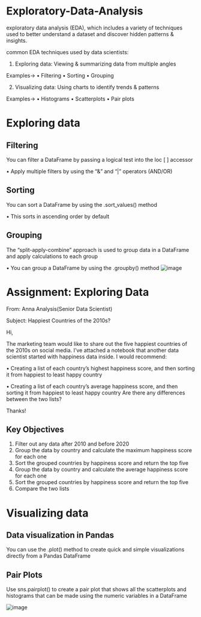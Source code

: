 # Exploratory-Data-Analysis

exploratory data analysis (EDA), which includes a variety of techniques used to better understand a dataset and discover hidden patterns & insights. 

common EDA techniques used by data scientists:

1. Exploring data: Viewing & summarizing data from multiple angles

Examples->
• Filtering
• Sorting
• Grouping

2. Visualizing data: Using charts to identify trends & patterns

Examples->
• Histograms
• Scatterplots
• Pair plots

# Exploring data

## Filtering

You can filter a DataFrame by passing a logical test into the loc [ ] accessor

• Apply multiple filters by using the “&” and “|” operators (AND/OR)

## Sorting

You can sort a DataFrame by using the .sort_values() method

• This sorts in ascending order by default

## Grouping

The “split-apply-combine” approach is used to group data in a DataFrame and apply calculations to each group

• You can group a DataFrame by using the .groupby() method
![image](https://github.com/user-attachments/assets/05621aa9-e0d6-4918-8685-1178fcbd0a39)

# Assignment: Exploring Data

From: Anna Analysis(Senior Data Scientist)

Subject: Happiest Countries of the 2010s?

Hi, 

The marketing team would like to share out the five happiest countries of the 2010s on social media. I’ve attached a notebook that another data scientist started with happiness data inside. I would recommend:

• Creating a list of each country’s highest happiness score,
and then sorting it from happiest to least happy country

• Creating a list of each country’s average happiness score,
and then sorting it from happiest to least happy country
Are there any differences between the two lists?

Thanks!

## Key Objectives

1. Filter out any data after 2010 and before 2020
2. Group the data by country and calculate the maximum happiness score for each one
3. Sort the grouped countries by happiness score and return the top five
4. Group the data by country and calculate the average happiness score for each one
5. Sort the grouped countries by happiness score and return the top five
6. Compare the two lists

# Visualizing data

## Data visualization in Pandas

You can use the .plot() method to create quick and simple visualizations directly from a Pandas DataFrame

## Pair Plots

Use sns.pairplot() to create a pair plot that shows all the scatterplots and histograms that can be made using the numeric variables in a DataFrame


![image](https://github.com/user-attachments/assets/ae62d677-0c87-4022-a6be-c2d977d886e8)

